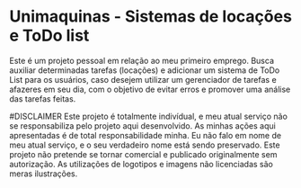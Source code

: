 # Unimaquinas - Sistemas de locações e ToDo list
 Este é um projeto pessoal em relação ao meu primeiro emprego. Busca auxiliar determinadas tarefas (locações) e adicionar um sistema de ToDo List para os usuários, caso desejem utilizar um gerenciador de tarefas e afazeres em seu dia, com o objetivo de evitar erros e promover uma análise das tarefas feitas.

#DISCLAIMER
Este projeto é totalmente indivídual, e meu atual serviço não se responsabiliza pelo projeto aqui desenvolvido. As minhas ações aqui apresentadas é de total responsabilidade minha. Eu não falo em nome de meu atual serviço, e o seu verdadeiro nome está sendo preservado. 
Este projeto não pretende se tornar comercial e publicado originalmente sem autorização. As utilizações de logotipos e imagens não licenciadas são meras ilustrações.